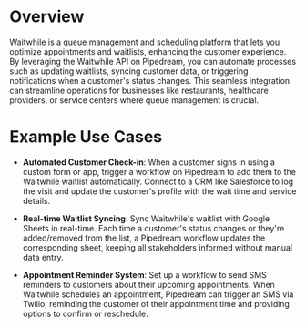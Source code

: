 # Overview

Waitwhile is a queue management and scheduling platform that lets you optimize appointments and waitlists, enhancing the customer experience. By leveraging the Waitwhile API on Pipedream, you can automate processes such as updating waitlists, syncing customer data, or triggering notifications when a customer's status changes. This seamless integration can streamline operations for businesses like restaurants, healthcare providers, or service centers where queue management is crucial.

# Example Use Cases

- **Automated Customer Check-in**: When a customer signs in using a custom form or app, trigger a workflow on Pipedream to add them to the Waitwhile waitlist automatically. Connect to a CRM like Salesforce to log the visit and update the customer's profile with the wait time and service details.

- **Real-time Waitlist Syncing**: Sync Waitwhile's waitlist with Google Sheets in real-time. Each time a customer's status changes or they're added/removed from the list, a Pipedream workflow updates the corresponding sheet, keeping all stakeholders informed without manual data entry.

- **Appointment Reminder System**: Set up a workflow to send SMS reminders to customers about their upcoming appointments. When Waitwhile schedules an appointment, Pipedream can trigger an SMS via Twilio, reminding the customer of their appointment time and providing options to confirm or reschedule.
